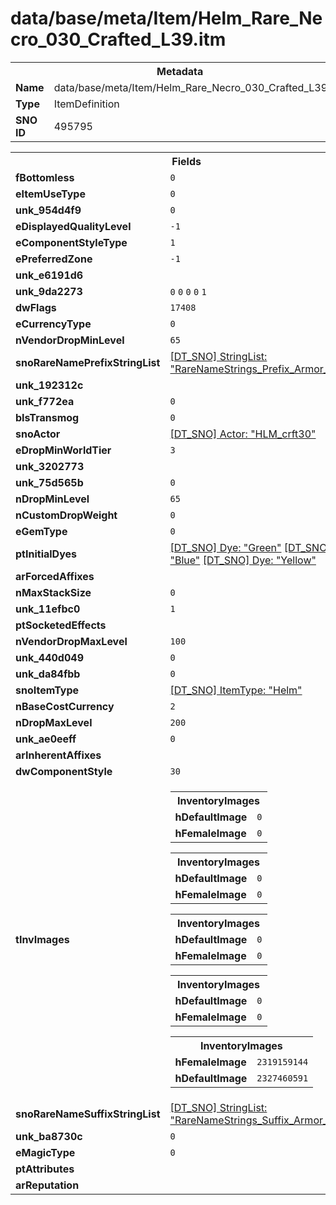 <h1>data/base/meta/Item/Helm_Rare_Necro_030_Crafted_L39.itm</h1><table><tr><th colspan="100%">Metadata</th></tr><tr><td><b>Name</b></td><td>data/base/meta/Item/Helm_Rare_Necro_030_Crafted_L39.itm</td></tr><tr><td><b>Type</b></td><td>ItemDefinition</td></tr><tr><td><b>SNO ID</b></td><td>495795</td></tr></table>

<table><tr><th colspan="100%">Fields</th></tr><tr><td><b>fBottomless</b></td><td><code>0</code></td></tr><tr><td><b>eItemUseType</b></td><td><code>0</code></td></tr><tr><td><b>unk_954d4f9</b></td><td><code>0</code></td></tr><tr><td><b>eDisplayedQualityLevel</b></td><td><code>-1</code></td></tr><tr><td><b>eComponentStyleType</b></td><td><code>1</code></td></tr><tr><td><b>ePreferredZone</b></td><td><code>-1</code></td></tr><tr><td><b>unk_e6191d6</b></td><td></td></tr><tr><td><b>unk_9da2273</b></td><td><code>0</code>
<code>0</code>
<code>0</code>
<code>0</code>
<code>1</code>
</td></tr><tr><td><b>dwFlags</b></td><td><code>17408</code></td></tr><tr><td><b>eCurrencyType</b></td><td><code>0</code></td></tr><tr><td><b>nVendorDropMinLevel</b></td><td><code>65</code></td></tr><tr><td><b>snoRareNamePrefixStringList</b></td><td><a href="..\..\..\enUS_Text\meta\StringList\RareNameStrings_Prefix_Armor_Helm.stl.md">[DT_SNO] StringList: "RareNameStrings_Prefix_Armor_Helm"</a></td></tr><tr><td><b>unk_192312c</b></td><td></td></tr><tr><td><b>unk_f772ea</b></td><td><code>0</code></td></tr><tr><td><b>bIsTransmog</b></td><td><code>0</code></td></tr><tr><td><b>snoActor</b></td><td><a href="..\Actor\HLM_crft30.acr.md">[DT_SNO] Actor: "HLM_crft30"</a></td></tr><tr><td><b>eDropMinWorldTier</b></td><td><code>3</code></td></tr><tr><td><b>unk_3202773</b></td><td></td></tr><tr><td><b>unk_75d565b</b></td><td><code>0</code></td></tr><tr><td><b>nDropMinLevel</b></td><td><code>65</code></td></tr><tr><td><b>nCustomDropWeight</b></td><td><code>0</code></td></tr><tr><td><b>eGemType</b></td><td><code>0</code></td></tr><tr><td><b>ptInitialDyes</b></td><td><a href="..\Dye\Green.dye.md">[DT_SNO] Dye: "Green"</a>
<a href="..\Dye\Blue.dye.md">[DT_SNO] Dye: "Blue"</a>
<a href="..\Dye\Yellow.dye.md">[DT_SNO] Dye: "Yellow"</a>
</td></tr><tr><td><b>arForcedAffixes</b></td><td></td></tr><tr><td><b>nMaxStackSize</b></td><td><code>0</code></td></tr><tr><td><b>unk_11efbc0</b></td><td><code>1</code></td></tr><tr><td><b>ptSocketedEffects</b></td><td></td></tr><tr><td><b>nVendorDropMaxLevel</b></td><td><code>100</code></td></tr><tr><td><b>unk_440d049</b></td><td><code>0</code></td></tr><tr><td><b>unk_da84fbb</b></td><td><code>0</code></td></tr><tr><td><b>snoItemType</b></td><td><a href="..\ItemType\Helm.itt.md">[DT_SNO] ItemType: "Helm"</a></td></tr><tr><td><b>nBaseCostCurrency</b></td><td><code>2</code></td></tr><tr><td><b>nDropMaxLevel</b></td><td><code>200</code></td></tr><tr><td><b>unk_ae0eeff</b></td><td><code>0</code></td></tr><tr><td><b>arInherentAffixes</b></td><td></td></tr><tr><td><b>dwComponentStyle</b></td><td><code>30</code></td></tr><tr><td><b>tInvImages</b></td><td><table><tr><th colspan="100%">InventoryImages</th></tr><tr><td><b>hDefaultImage</b></td><td><code>0</code></td></tr><tr><td><b>hFemaleImage</b></td><td><code>0</code></td></tr></table>


<table><tr><th colspan="100%">InventoryImages</th></tr><tr><td><b>hDefaultImage</b></td><td><code>0</code></td></tr><tr><td><b>hFemaleImage</b></td><td><code>0</code></td></tr></table>


<table><tr><th colspan="100%">InventoryImages</th></tr><tr><td><b>hDefaultImage</b></td><td><code>0</code></td></tr><tr><td><b>hFemaleImage</b></td><td><code>0</code></td></tr></table>


<table><tr><th colspan="100%">InventoryImages</th></tr><tr><td><b>hDefaultImage</b></td><td><code>0</code></td></tr><tr><td><b>hFemaleImage</b></td><td><code>0</code></td></tr></table>


<table><tr><th colspan="100%">InventoryImages</th></tr><tr><td><b>hFemaleImage</b></td><td><code>2319159144</code></td></tr><tr><td><b>hDefaultImage</b></td><td><code>2327460591</code></td></tr></table>


</td></tr><tr><td><b>snoRareNameSuffixStringList</b></td><td><a href="..\..\..\enUS_Text\meta\StringList\RareNameStrings_Suffix_Armor_Helm.stl.md">[DT_SNO] StringList: "RareNameStrings_Suffix_Armor_Helm"</a></td></tr><tr><td><b>unk_ba8730c</b></td><td><code>0</code></td></tr><tr><td><b>eMagicType</b></td><td><code>0</code></td></tr><tr><td><b>ptAttributes</b></td><td></td></tr><tr><td><b>arReputation</b></td><td></td></tr></table>

